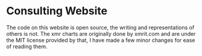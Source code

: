 # Consulting Website

The code on this website is open source, the writing and representations of others is not. The xmr charts are originally done by xmrit.com and are under the MIT license provided by that, I have made a few minor changes for ease of reading them.